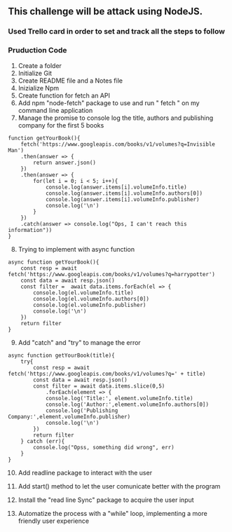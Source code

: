 ## This challenge will be attack using NodeJS.

### Used Trello card in order to set and track all the steps to follow

### Pruduction Code

1. Create a folder 
2. Initialize Git
3. Create README file and a Notes file
4. Inizialize Npm
5. Create function for fetch an API
6. Add npm "node-fetch" package to use and run " fetch " on my command line application
7. Manage the promise to console log the title, authors and publishing company for the first 5 books

```
function getYourBook(){
    fetch('https://www.googleapis.com/books/v1/volumes?q=Invisible Man')
    .then(answer => {
        return answer.json()
    })
    .then(answer => {
        for(let i = 0; i < 5; i++){
            console.log(answer.items[i].volumeInfo.title)
            console.log(answer.items[i].volumeInfo.authors[0])
            console.log(answer.items[i].volumeInfo.publisher)
            console.log('\n')
        }
    })
    .catch(answer => console.log("Ops, I can't reach this information"))
}
```

8. Trying to implement with async function

```
async function getYourBook(){
    const resp = await fetch('https://www.googleapis.com/books/v1/volumes?q=harrypotter')
    const data = await resp.json()
    const filter =  await data.items.forEach(el => {
        console.log(el.volumeInfo.title)
        console.log(el.volumeInfo.authors[0])
        console.log(el.volumeInfo.publisher)
        console.log('\n')
    })
    return filter
}
```
9. Add "catch" and "try" to manage the error
```
async function getYourBook(title){
    try{
        const resp = await fetch('https://www.googleapis.com/books/v1/volumes?q=' + title)
        const data = await resp.json()
        const filter = await data.items.slice(0,5)
            .forEach(element => {
            console.log('Title:', element.volumeInfo.title)
            console.log('Author:',element.volumeInfo.authors[0])
            console.log('Publishing Company:',element.volumeInfo.publisher)
            console.log('\n')
        })
        return filter
    } catch (err){
        console.log("Opss, something did wrong", err)
    } 
}
```
10. Add readline package to interact with the user

11. Add start() method to let the user comunicate better with the program
12. Install the "read line Sync" package to acquire the user input 
13. Automatize the process with a "while" loop, implementing a more friendly user experience 